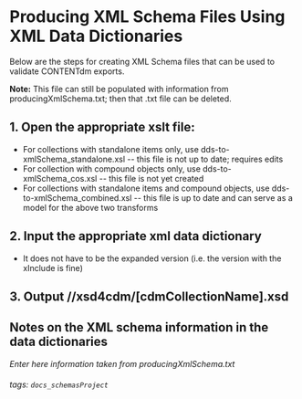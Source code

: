 # Producing XML Schema Files Using XML Data Dictionaries
Below are the steps for creating XML Schema files that can be used to validate CONTENTdm exports.

**Note:** This file can still be populated with information from producingXmlSchema.txt; then that .txt file can be deleted.

## 1. Open the appropriate xslt file:
- For collections with standalone items only, use dds-to-xmlSchema_standalone.xsl -- this file is not up to date; requires edits
- For collection with compound objects only, use dds-to-xmlSchema_cos.xsl -- this file is not yet created
- For collections with standalone items and compound objects, use dds-to-xmlSchema_combined.xsl -- this file is up to date and can serve as a model for the above two transforms
## 2. Input the appropriate xml data dictionary
- It does not have to be the expanded version (i.e. the version with the xInclude is fine)
## 3. Output //xsd4cdm/[cdmCollectionName].xsd

## Notes on the XML schema information in the data dictionaries
*Enter here information taken from producingXmlSchema.txt*

###### tags: `docs_schemasProject`